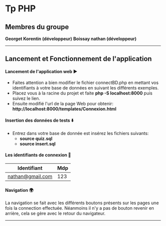 # Tp PHP

## Membres du groupe
**Georget Korentin (développeur)**
**Boissay nathan (développeur)**

-------------
## Lancement et Fonctionnement de l'application 

#### Lancement de l'application web :arrow_forward:

- Faites attention a bien modifier le fichier connectBD.php en mettant vos identifiants à votre base de données en suivant les différents exemples.
- Placez vous à la racine du projet et faite **php -S localhost:8000** puis suivez le lien.
- Ensuite modifié l'url de la page Web pour obtenir: **http://localhost:8000/templates/Connexion.html**


#### Insertion des données de tests :arrow_down:
    
- Entrez dans votre base de donnée est insérez les fichiers suivants:
  - **source quiz.sql**
  - **source insert.sql**


#### Les identifiants de connexion :bust_in_silhouette:


|        **Identifiant**         | **Mdp** |
|--------------------------------|---------|
|        nathan@gmail.com        |   123   |


#### Navigation :earth_africa:
La navigation se fait avec les différents boutons présents sur les pages une fois la connection effectuée.
Néanmoins il n'y a pas de bouton revenir en arrière, cela se gère avec le retour du navigateur.

-------